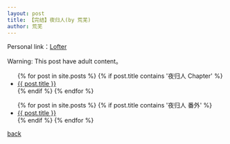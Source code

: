 ```yaml
---
layout: post
title: 【完结】夜归人(by 荒芜)
author: 荒芜
---
```


Personal link：[Lofter](http://buerhuangwu.lofter.com/)

Warning: This post have adult content。

<ul>
  {% for post in site.posts %}
    {% if post.title contains '夜归人 Chapter' %}
      <li>
        <a href="{{ post.url }}">{{ post.title }}</a>
      </li>
    {% endif %}
  {% endfor %}
</ul>
<ul>
  {% for post in site.posts %}
    {% if post.title contains '夜归人 番外' %}
      <li>
        <a href="{{ post.url }}">{{ post.title }}</a>
      </li>
    {% endif %}
  {% endfor %}
</ul>


[back](https://allforyanchen.github.io/)
